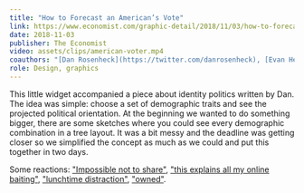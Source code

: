 ```yaml
---
title: "How to Forecast an American’s Vote"
link: https://www.economist.com/graphic-detail/2018/11/03/how-to-forecast-an-americans-vote
date: 2018-11-03
publisher: The Economist
video: assets/clips/american-voter.mp4
coauthors: "[Dan Rosenheck](https://twitter.com/danrosenheck), [Evan Hensleigh](https://twitter.com/futuraprime) and [Matt McLean](https://twitter.com/MatterofMatt)"
role: Design, graphics
---
```


This little widget accompanied a piece about identity politics written by Dan. The idea was simple: choose a set of demographic traits and see the projected political orientation. At the beginning we wanted to do something bigger, there are some sketches where you could see every demographic combination in a tree layout. It was a bit messy and the deadline was getting closer so we simplified the concept as much as we could and put this together in two days.

Some reactions: ["Impossible not to share"](https://pudding.cool/process/pudding-awards-2018/), ["this explains all my online baiting"](https://twitter.com/Pinboard/status/1058072866690949126), ["lunchtime distraction"](https://twitter.com/craig_botham/status/1058340887296729090), ["owned"](https://twitter.com/ElemPeng/status/1058177136241074176).

